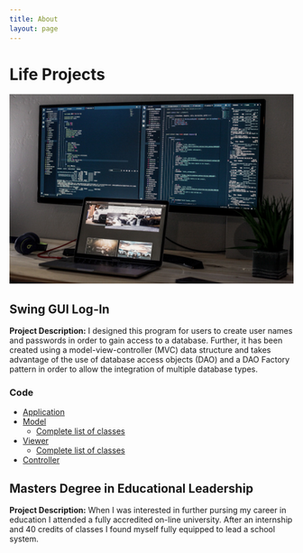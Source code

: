 ```yaml
---
title: About
layout: page
---
```

# Life Projects

![Coding Set-Up](https://github.com/chrishamlin98/chrishamlin98.github.io/blob/master/assets/images/Coding_Screenshot.jpg?raw=true)

## Swing GUI Log-In

  **Project Description:**  I designed this program for users to create user names and passwords in order to gain access to a database.  Further, it has been created using a model-view-controller (MVC) data structure and takes advantage of the use of database access objects (DAO) and a DAO Factory pattern in order to allow the integration of multiple database types.

### Code

- [Application](https://raw.githubusercontent.com/chrishamlin98/Class-Sorter-MCV/master/src/classSorter/app/Application.java)
- [Model](https://raw.githubusercontent.com/chrishamlin98/Class-Sorter-MCV/master/src/classSorter/dataModel/Model.java)
   - [Complete list of classes](https://github.com/chrishamlin98/Class-Sorter-MCV/tree/master/src/classSorter/dataModel)
- [Viewer](https://raw.githubusercontent.com/chrishamlin98/Class-Sorter-MCV/master/src/classSorter/viewer/View.java)
   - [Complete list of classes](https://github.com/chrishamlin98/Class-Sorter-MCV/tree/master/src/classSorter/viewer)
- [Controller](https://raw.githubusercontent.com/chrishamlin98/Class-Sorter-MCV/master/src/classSorter/controller/Controller.java)


## Masters Degree in Educational Leadership

  **Project Description:**  When I was interested in further pursing my career in education I attended a fully accredited on-line university.  After an internship and 40 credits of classes I found myself fully equipped to lead a school system.


<!--For more details see [GitHub Flavored Markdown](https://guides.github.com/features/mastering-markdown/).-->
